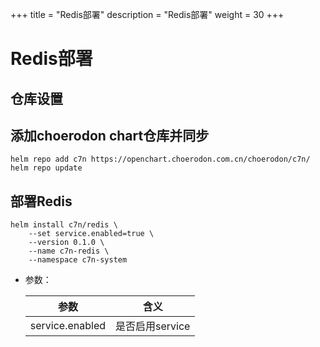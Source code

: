 +++
title = "Redis部署"
description = "Redis部署"
weight = 30
+++

# Redis部署

## 仓库设置
## 添加choerodon chart仓库并同步

```
helm repo add c7n https://openchart.choerodon.com.cn/choerodon/c7n/
helm repo update
```

## 部署Redis

```shell
helm install c7n/redis \
    --set service.enabled=true \
    --version 0.1.0 \
    --name c7n-redis \
    --namespace c7n-system
```

- 参数：

    参数 | 含义 
    --- |  --- 
    service.enabled|是否启用service